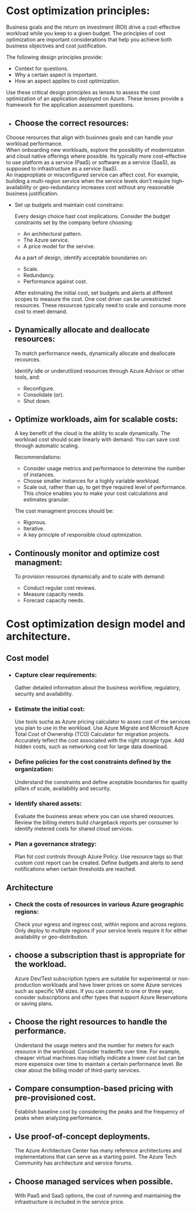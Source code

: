 # Cost optimization principles:  
Business goals and the return on investment (ROI) drive a cost-effective workload while you keep to a given budget. The principles of cost optimization are important considerations that help you achieve both business objectives and cost justification. 

The following design principles provide:

- Context for questions.
- Why a certain aspect is important.
- How an aspect applies to cost optimization.  

Use these critical design principles as lenses to assess the cost optimization of an application deployed on Azure. These lenses provide a framework for the application assessment questions.

+ ## Choose the correct resources:  
Choose rerources that align with businnes goals and can handle your workload performance.  
When onboarding new workloads, explore the possibility of modernizaton and cloud native offerings where possible. Its typically more cost-effective to use platform as a service (PaaS) or software as a service (SaaS), as supposed to infrastructure as a service (IaaS).  
An inapproptiate or misconfigured service can affect cost. For example, building a multi-region service when the service levels don't require high-availability or geo-redundancy increases  cost without any reasonable business justification.  

+ Set up budgets and maintain cost constrains: 

  Every design choice hast cost implications. Consider the budget constraints set by the company before choosing:  

    - An architectural pattern.
    - The Azure service.
    - A price model for the servive.   
    
    As a part of design, identify acceptable boundaries on:  

    - Scale.
    - Redundancy.
    - Performance against cost.  

    After estimating the initial cost, set budgets and alerts at different scopes to measure the cost. One cost driver can be unrestricted resources. These resources typically need to scale and consume more cost to meet demand. 

+ ## Dynamically allocate and deallocate resources:  

  To match performance needs, dynamically allocate and deallocate recources.  

  Identify idle or underutilized resources through Azure Advisor or other tools, and:  

  + Reconfigure.  
  + Consolidate (or).
  + Shut down.   

+ ## Optimize workloads, aim for scalable costs:  
  
  A key benefit of the cloud is the ability to scale dynamically. The workload cost should scale linearly with demand. You can save cost through automatic scaling.  

  Recommendations:  
    - Consider usage metrics and performance to determine the number of instances.
    - Choose smaller instances for a highly variable workload.
    - Scale out,  rather than up, to get thye required level of performance. This choice enables you to make your cost calculations and estimates granular.  

    The cost managment procces should be:  

    - Rigorous.
    - Iterative.
    - A key principle of responsible cloud optimization.  

+ ## Continously monitor and optimize cost managment:  

  To provision resources dynamically and to scale with demand:  
  - Conduct regular cost reviews.
  - Measure capacity needs.
  - Forecast capacity needs.  

# Cost optimization design model and architecture.

## Cost model  

- ### Capture clear requirements:  

  Gather detailed information about the business workflow, regulatory, security and availability.  

- ### Estimate the initial cost:  

   Use tools sucha as Azure pricing calculator to asses cost of the services you plan to use in the workload. Use Azure Migrate and Microsoft Azure Total Cost of Ownership (TCO) Calculator for migration projects. Accurately teflect the cost associated with the right storage type. Add hidden costs, such as networking cost for large data download.  

- ### Define policies for the cost constraints defined by the organization:  

  Understand the constraints and define aceptable boundaries for quality pillars of scale, availability and security.  

- ### Identify shared assets:  

  Evaluate the business areas where you can use shared resources. Review the billing meters build chargeback reports per consumer to identify metered costs for shared cloud services.  

- ### Plan a governance strategy:  

  Plan fot cost controls through Azure Policy. Use resource tags so that custom cost report can be created. Define budgets and alerts to send notifications when certain thresholds are reached.  

## Architecture  

- ### Check the costs of resources in various Azure geographic regions:  

  Check your egress and ingress cost, within regions and across regions. Only deploy to multiple regions if your service levels require it for either availability or geo-distribution.  

- ## choose a subscription thast is appropriate for the workload.  

  Azure Dev/Test subscription typers are suitable for experimental or non-production workloads and have lower prices on some Azure services such as specific VM sizes. If you can commit to one or three year, consider subscriptions and offer types that support Azure Reservations or saving plans.  

- ## Choose the right resources to handle the performance.  

  Understand the usage meters and the number for meters for each resource in the workload. Consider tradeoffs over time. For example, cheaper virtual machines may initially indicate a lower cost but can be more expensice over time to maintain a certain performance level. Be clear about the billing model of third-party services.  

- ## Compare consumption-based pricing with pre-provisioned cost.  

  Establish baseline cost by considering the peaks and the frequency of peaks when analyzing performance.  

- ## Use proof-of-concept deployments.  

  The Azure Architecture Center has many reference architectures and implementations that can serve as a starting point. The Azure Tech Community has architecture and service forums.  

- ## Choose managed services when possible.  

  With PaaS and SaaS options, the cost of running and maintaining the infrastructure is included in the service price. 